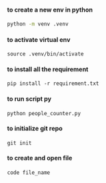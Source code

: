 #### to create a new env in python 
```bash
python -m venv .venv
```
#### to activate virtual env
```
source .venv/bin/activate
```
#### to install all the requirement
```
pip install -r requirement.txt
```
#### to run script py
```
python people_counter.py
```
#### to initialize git repo
```
git init
```
#### to create and open file
```
code file_name
```

